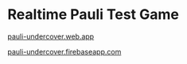 # Realtime Pauli Test Game

[pauli-undercover.web.app](https://pauli-undercover.web.app)

[pauli-undercover.firebaseapp.com](https://pauli-undercover.firebaseapp.com)
